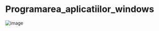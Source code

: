 # Programarea_aplicatiilor_windows
![image](https://user-images.githubusercontent.com/94632149/189917625-e598720e-e2a5-48cc-b4fa-4e1f1b63c918.png)
